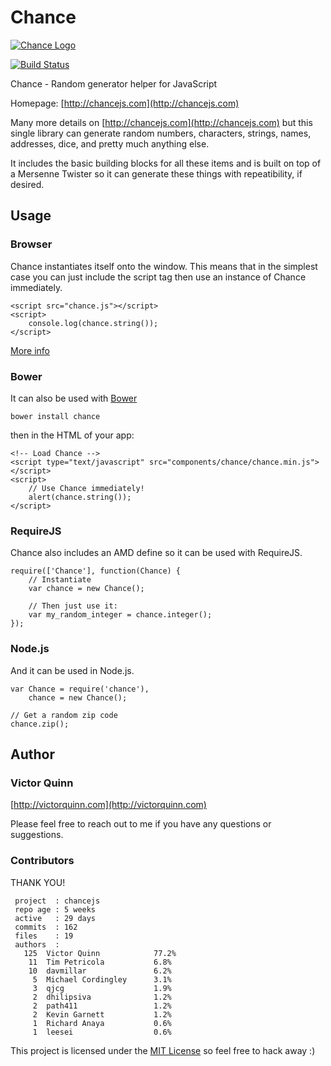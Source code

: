 # Chance

[![Chance Logo](http://chancejs.com/logo.png)](http://chancejs.com)

[![Build Status](https://travis-ci.org/victorquinn/chancejs.png)](https://travis-ci.org/victorquinn/chancejs)

Chance - Random generator helper for JavaScript

Homepage: [http://chancejs.com](http://chancejs.com)

Many more details on [http://chancejs.com](http://chancejs.com) but this single
library can generate random numbers, characters, strings, names, addresses,
dice, and pretty much anything else.

It includes the basic building blocks for all these items and is built on top
of a Mersenne Twister so it can generate these things with repeatibility, if
desired.

## Usage

### Browser

Chance instantiates itself onto the window. This means that in the simplest case you can just include the script tag then use an instance of Chance immediately.

    <script src="chance.js"></script>
    <script>
        console.log(chance.string());
    </script>

[More info](http://chancejs.com#browser)

### Bower

It can also be used with [Bower](http://bower.io)

    bower install chance

then in the HTML of your app:

    <!-- Load Chance -->
    <script type="text/javascript" src="components/chance/chance.min.js"></script>
    <script>
        // Use Chance immediately!
        alert(chance.string());
    </script>

### RequireJS

Chance also includes an AMD define so it can be used with RequireJS.

    require(['Chance'], function(Chance) {
        // Instantiate
        var chance = new Chance();
       
        // Then just use it:
        var my_random_integer = chance.integer();
    });


### Node.js

And it can be used in Node.js.

    var Chance = require('chance'),
        chance = new Chance();
        
    // Get a random zip code
    chance.zip();


## Author
### Victor Quinn
[http://victorquinn.com](http://victorquinn.com)

Please feel free to reach out to me if you have any questions or suggestions.

### Contributors

THANK YOU!

```
 project  : chancejs
 repo age : 5 weeks
 active   : 29 days
 commits  : 162
 files    : 19
 authors  :
   125	Victor Quinn            77.2%
    11	Tim Petricola           6.8%
    10	davmillar               6.2%
     5	Michael Cordingley      3.1%
     3	qjcg                    1.9%
     2	dhilipsiva              1.2%
     2	path411                 1.2%
     2	Kevin Garnett           1.2%
     1	Richard Anaya           0.6%
     1	leesei                  0.6%
```

This project is licensed under the [MIT License](http://en.wikipedia.org/wiki/MIT_License) so feel free to hack away :)
